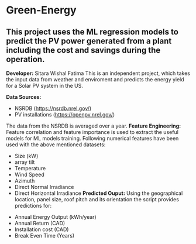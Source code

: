 # Green-Energy
## This project uses the ML regression models to predict the PV power generated from a plant including the cost and savings during the operation.

**Developer:** Sitara Wishal Fatima
This is an independent project, which takes the input data from weather and enviroment and predicts the energy yield for a Solar PV system in the US. 
 
**Data Sources:**
- NSRDB (https://nsrdb.nrel.gov/)
- PV installations (https://openpv.nrel.gov/)

The data from the NSRDB is averaged over a year. 
**Feature Engineering:**
Feature correlation and feature importance is used to extract the useful models for ML models training. 
Following numerical features have been used with the above mentioned datasets: 
- Size (kW)
- array tilt
- Temperature
- Wind Speed
- Azimuth
- Direct Normal Irradiance
- Direct Horizontal Irradiance 
**Predicted Ouput:** 
Using the geographical location, panel size, roof pitch and its orientation the script provides predictions for:

* Annual Energy Output (kWh/year)
* Annual Return (CAD)
* Installation cost (CAD)
* Break Even Time (Years)
